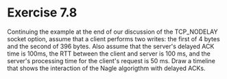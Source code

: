# Exercise 7.8
Continuing the example at the end of our discussion of the TCP\_NODELAY socket option, assume that a client performs two  writes: the first of 4 bytes and the second of 396 bytes. Also assume that the server's delayed ACK time is 100ms, the RTT between the client and server is 100 ms, and the server's processing time for the client's request is 50 ms. Draw a timeline that shows the interaction of the Nagle algorigthm with delayed ACKs.
